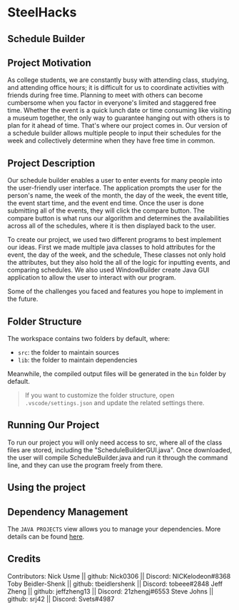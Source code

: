 # SteelHacks
## Schedule Builder

## Project Motivation
As college students, we are constantly busy with attending class, studying, and attending office hours; it is difficult for us to coordinate activities with friends during free
time. Planning to meet with others can become cumbersome when you factor in everyone's limited and staggered free time. Whether the event is a quick lunch date or time consuming
like visiting a museum together, the only way to guarantee hanging out with others is to plan for it ahead of time. That's where our project comes in. Our version of a schedule
builder allows multiple people to input their schedules for the week and collectively determine when they have free time in common.

## Project Description
Our schedule builder enables a user to enter events for many people into the user-friendly user interface. The application prompts the user for the person's name, the week of the
month, the day of the week, the event title, the event start time, and the event end time. Once the user is done submitting all of the events, they will click the compare button.
The compare button is what runs our algorithm and determines the availabilities across all of the schedules, where it is then displayed back to the user.

To create our project, we used two different programs to best implement our ideas. First we made multiple java classes to hold attributes for the event, the day of the week,
and the schedule, These classes not only hold the attributes, but they also hold the all of the logic for inputting events, and comparing schedules. We also used WindowBuilder
create Java GUI application to allow the user to interact with our program.

Some of the challenges you faced and features you hope to implement in the future.

## Folder Structure

The workspace contains two folders by default, where:

- `src`: the folder to maintain sources
- `lib`: the folder to maintain dependencies

Meanwhile, the compiled output files will be generated in the `bin` folder by default.

> If you want to customize the folder structure, open `.vscode/settings.json` and update the related settings there.

## Running Our Project
To run our project you will only need access to src, where all of the class files are stored, including the "ScheduleBuilderGUI.java". Once downloaded, the user will compile
ScheduleBuilder.java and run it through the command line, and they can use the program freely from there.

## Using the project


## Dependency Management

The `JAVA PROJECTS` view allows you to manage your dependencies. More details can be found [here](https://github.com/microsoft/vscode-java-dependency#manage-dependencies).

## Credits
Contributors:
Nick Usme || github: Nick0306 || Discord: NICKelodeon#8368
Toby Beidler-Shenk || github: tbeidlershenk || Discord: tobeee#2848
Jeff Zheng || github: jeffzheng13 || Discord: 21zhengj#6553
Steve Johns || github: srj42 || Discord: Svets#4987
